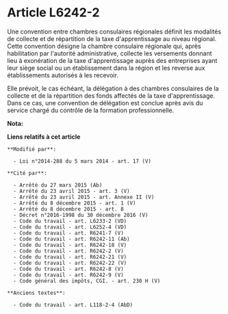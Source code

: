 # Article L6242-2

Une convention entre chambres consulaires régionales définit les modalités de collecte et de répartition de la taxe
d'apprentissage au niveau régional. Cette convention désigne la chambre consulaire régionale qui, après habilitation par
l'autorité administrative, collecte les versements donnant lieu à exonération de la taxe d'apprentissage auprès des
entreprises ayant leur siège social ou un établissement dans la région et les reverse aux établissements autorisés à les
recevoir.

Elle prévoit, le cas échéant, la délégation à des chambres consulaires de la collecte et de la répartition des fonds affectés
de la taxe d'apprentissage. Dans ce cas, une convention de délégation est conclue après avis du service chargé du contrôle de
la formation professionnelle.

**Nota:**



**Liens relatifs à cet article**

	**Modifié par**:

	  - Loi n°2014-288 du 5 mars 2014 - art. 17 (V)

	**Cité par**:

	  - Arrêté du 27 mars 2015 (Ab)
	  - Arrêté du 23 avril 2015 - art. 3 (V)
	  - Arrêté du 23 avril 2015 - art. Annexe II (V)
	  - Arrêté du 8 décembre 2015 - art. 1 (V)
	  - Arrêté du 8 décembre 2015 - art. 8
	  - Décret n°2016-1998 du 30 décembre 2016 (V)
	  - Code du travail - art. L6233-2 (VD)
	  - Code du travail - art. L6252-4 (VD)
	  - Code du travail - art. R6241-7 (V)
	  - Code du travail - art. R6242-11 (Ab)
	  - Code du travail - art. R6242-18 (V)
	  - Code du travail - art. R6242-2 (V)
	  - Code du travail - art. R6242-21 (V)
	  - Code du travail - art. R6242-22 (V)
	  - Code du travail - art. R6242-8 (V)
	  - Code du travail - art. R6242-9 (V)
	  - Code général des impôts, CGI. - art. 230 H (V)

	**Anciens textes**:

	  - Code du travail - art. L118-2-4 (AbD)
